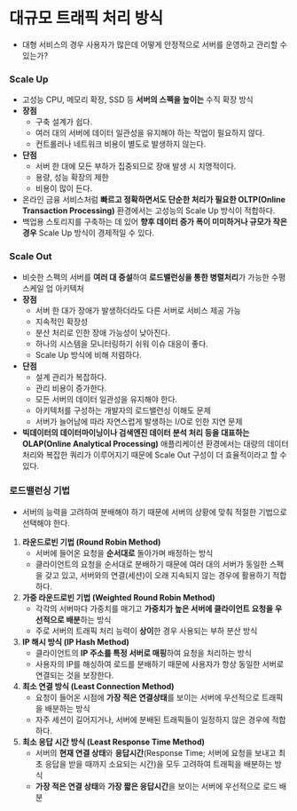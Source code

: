 # 대규모 트래픽 처리 방식
* 대형 서비스의 경우 사용자가 많은데 어떻게 안정적으로 서버를 운영하고 관리할 수 있는가?
### Scale Up
* 고성능 CPU, 메모리 확장, SSD 등 **서버의 스펙을 높이는** 수직 확장 방식
* **장점**
    * 구축 설계가 쉽다.
    * 여러 대의 서버에 데이터 일관성을 유지해야 하는 작업이 필요하지 않다.
    * 컨트롤러나 네트워크 비용이 별도로 발생하지 않는다.
* **단점**
    * 서버 한 대에 모든 부하가 집중되므로 장애 발생 시 치명적이다.
    * 용량, 성능 확장의 제한
    * 비용이 많이 든다.
* 온라인 금융 서비스처럼 **빠르고 정확하면서도 단순한 처리가 필요한 OLTP(Online Transaction Processing)** 환경에서는 고성능의 Scale Up 방식이 적합하다.
* 백업용 스토리지를 구축하는 데 있어 **향후 데이터 증가 폭이 미미하거나 규모가 작은 경우** Scale Up 방식이 경제적일 수 있다.
### Scale Out
* 비슷한 스펙의 서버를 **여러 대 증설**하여 **로드밸런싱을 통한 병렬처리**가 가능한 수평 스케일 업 아키텍처
* **장점**
	* 서버 한 대가 장애가 발생하더라도 다른 서버로 서비스 제공 가능
	* 지속적인 확장성
	* 분산 처리로 인한 장애 가능성이 낮아진다.
	* 하나의 시스템을 모니터링하기 쉬워 이슈 대응이 좋다.
	* Scale Up 방식에 비해 저렴하다.
* **단점**
	* 설계 관리가 복잡하다.
	* 관리 비용이 증가한다.
	* 모든 서버의 데이터 일관성을 유지해야 한다.
	* 아키텍처를 구성하는 개발자의 로드밸런싱 이해도 문제
	* 서버가 늘어남에 따라 자연스럽게 발생하는 I/O로 인한 지연 문제
* **빅데이터의 데이터마이닝이나 검색엔진 데이터 분석 처리 등을 대표하는 OLAP(Online Analytical Processing)** 애플리케이션 환경에서는 대량의 데이터 처리와 복잡한 쿼리가 이루어지기 때문에 Scale Out 구성이 더 효율적이라고 할 수 있다.
### 로드밸런싱 기법
* 서버의 능력을 고려하여 분배해야 하기 때문에 서버의 상황에 맞춰 적절한 기법으로 선택해야 한다.
1. **라운드로빈 기법 (Round Robin Method)**
    * 서버에 들어온 요청을 **순서대로** 돌아가며 배정하는 방식
    * 클라이언트의 요청을 순서대로 분배하기 때문에 여러 대의 서버가 동일한 스펙을 갖고 있고, 서버와의 연결(세션)이 오래 지속되지 않는 경우에 활용하기 적합하다.
2. **가중 라운드로빈 기법 (Weighted Round Robin Method)**
    * 각각의 서버마다 가중치를 매기고 **가중치가 높은 서버에 클라이언트 요청을 우선적으로 배분**하는 방식
    * 주로 서버의 트래픽 처리 능력이 **상이**한 경우 사용되는 부하 분산 방식
3. **IP 해시 방식 (IP Hash Method)**
    * 클라이언트의 **IP 주소를 특정 서버로 매핑**하여 요청을 처리하는 방식
    * 사용자의 IP를 해싱하여 로드를 분배하기 때문에 사용자가 항상 동일한 서버로 연결되는 것을 보장한다.
4. **최소 연결 방식 (Least Connection Method)**
    * 요청이 들어온 시점에 **가장 적은 연결상태**를 보이는 서버에 우선적으로 트래픽을 배분하는 방식
    * 자주 세션이 길어지거나, 서버에 분배된 트래픽들이 일정하지 않은 경우에 적합하다.
5. **최소 응답 시간 방식 (Least Response Time Method)**
    * 서버의 **현재 연결 상태**와 **응답시간**(Response Time; 서버에 요청을 보내고 최초 응답을 받을 때까지 소요되는 시간)을 모두 고려하여 트래픽을 배분하는 방식
    * **가장 적은 연결 상태**와 **가장 짧은 응답시간**을 보이는 서버에 우선적으로 로드 배분

